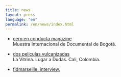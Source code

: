 ```yaml
---
title: news
layout: press
language: "en"
permalink: /en/news/index.html
---
```


-   [cero en conducta magazine](https://revistaceroenconducta.com/escritos/preterito-imperfecto-del-modo-indicativo/)
    <br>
    Muestra Internacional de Documental de Bogotá.

-   [dos peliculas vulcanizadas](http://www.lugaradudas.org/?fbclid=IwAR3J6a7I_GJBlli2FzS5jyb0jSqrnZ6GsBkbpYKOM7Fx%20%20%20%20%20%20%20%20%20%20%20%20ZEXtj6T-hGjp_Wo#/fu-y-verdelanoche---maria-rojas-y-andres-jurado/articulo)
    <br>
    La Vitrina. Lugar a Dudas. Cali, Colombia.

-   [fidmarseille. interview.](https://fidmarseille.org/en/entretien-el-renacer-del-carare/)
